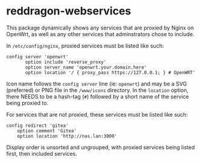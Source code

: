 # reddragon-webservices
 
This package dynamically shows any services that are proxied by Nginx on OpenWrt, as well as any other services 
that adminstrators chose to include.

In ```/etc/config/nginx```, proxied services must be listed like such: 

    config server 'openwrt'
	       option include 'reverse_proxy'
	       option server_name 'openwrt.your.domain.here'
	       option location '/ { proxy_pass https://127.0.0.1; } # OpenWRT'

Icon name follows the ```config server``` line (ie: ```openwrt```) and may be a SVG (preferred) or PNG file in 
the ```/www/icons``` directory.  In the ```location``` option, there NEEDS to be a hash-tag (```#```) followed by 
a short name of the service being proxied to.

For services that are not proxied, these services must be listed like such:

    config redirect 'gitea'
    	option comment 'Gitea'
    	option location 'http://nas.lan:3000'

Display order is unsorted and ungrouped, with proxied services being listed first, then included services.
